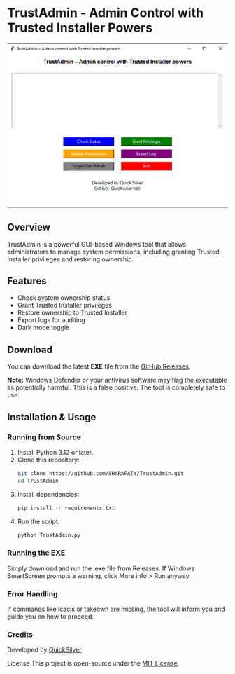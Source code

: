 # TrustAdmin - Admin Control with Trusted Installer Powers

![TrustAdmin](assets/trustadmin.png)

## Overview
TrustAdmin is a powerful GUI-based Windows tool that allows administrators to manage system permissions, including granting Trusted Installer privileges and restoring ownership.

## Features
- Check system ownership status
- Grant Trusted Installer privileges
- Restore ownership to Trusted Installer
- Export logs for auditing
- Dark mode toggle

## Download
You can download the latest **EXE** file from the [GitHub Releases](https://github.com/SHARAFATY/TrustAdmin/releases).

**Note:** Windows Defender or your antivirus software may flag the executable as potentially harmful. This is a false positive. The tool is completely safe to use.

## Installation & Usage
### Running from Source
1. Install Python 3.12 or later.
2. Clone this repository:
   ```sh
   git clone https://github.com/SHARAFATY/TrustAdmin.git
   cd TrustAdmin
3. Install dependencies:
    ```sh
    pip install -r requirements.txt
    ```
4. Run the script:
    ```sh
    python TrustAdmin.py
    ```
### Running the EXE
Simply download and run the .exe file from Releases. If Windows SmartScreen prompts a warning, click More info > Run anyway.

### Error Handling
If commands like icacls or takeown are missing, the tool will inform you and guide you on how to proceed.

### Credits
Developed by [QuickSilver](https://github.com/Quicksilver-lab)

License
This project is open-source under the [MIT License](LICENSE).







